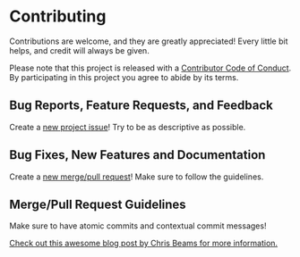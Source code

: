 # Contributing
Contributions are welcome, and they are greatly appreciated!
Every little bit helps, and credit will always be given.

Please note that this project is released with a
[Contributor Code of Conduct](../code_of_conduct).
By participating in this project you agree to abide by its terms.

## Bug Reports, Feature Requests, and Feedback
Create a [new project issue][1]! Try to be as descriptive as possible.

## Bug Fixes, New Features and Documentation
Create a [new merge/pull request][2]! Make sure to follow the guidelines.

## Merge/Pull Request Guidelines
Make sure to have atomic commits and contextual commit messages!

[Check out this awesome blog post by Chris Beams for more information.][3]

[1]: https://github.com/pawamoy/cookie-poetry/issues/new
[2]: https://github.com/pawamoy/cookie-poetry/compare
[3]: http://chris.beams.io/posts/git-commit/
